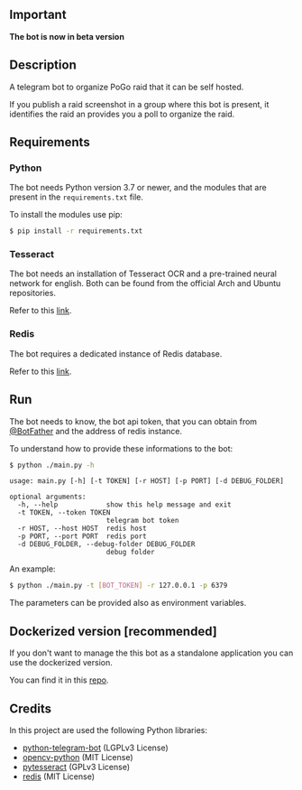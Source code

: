 ## Important

**The bot is now in beta version**

## Description

A telegram bot to organize PoGo raid that it can be self hosted.

If you publish a raid screenshot in a group where this bot is present, it identifies the raid an provides you a poll to organize the raid.

## Requirements

### Python
The bot needs Python version 3.7 or newer, and the modules that are present in the `requirements.txt` file.

To install the modules use pip:
```bash
$ pip install -r requirements.txt
```

### Tesseract
The bot needs an installation of Tesseract OCR and a pre-trained neural network for english. Both can be found from the official Arch and Ubuntu repositories.

Refer to this [link](https://github.com/tesseract-ocr/tesseract).

### Redis
The bot requires a dedicated instance of Redis database.

Refer to this [link](https://redis.io/).

## Run

The bot needs to know, the bot api token, that you can obtain from [@BotFather](https://telegram.me/BotFather) and the address of redis instance.

To understand how to provide these informations to the bot:
```bash
$ python ./main.py -h
```
```
usage: main.py [-h] [-t TOKEN] [-r HOST] [-p PORT] [-d DEBUG_FOLDER]

optional arguments:
  -h, --help            show this help message and exit
  -t TOKEN, --token TOKEN
                        telegram bot token
  -r HOST, --host HOST  redis host
  -p PORT, --port PORT  redis port
  -d DEBUG_FOLDER, --debug-folder DEBUG_FOLDER
                        debug folder
```

An example:
```bash
$ python ./main.py -t [BOT_TOKEN] -r 127.0.0.1 -p 6379
```

The parameters can be provided also as environment variables.

## Dockerized version \[recommended\]

If you don't want to manage the this bot as a standalone application you can use the dockerized version.

You can find it in this [repo](https://github.com/RobertoBochet/pogoraidbot-dockerized).

## Credits

In this project are used the following Python libraries:

 - [python-telegram-bot](https://python-telegram-bot.org/) (LGPLv3 License)
 - [opencv-python](https://pypi.org/project/opencv-python/) (MIT License)
 - [pytesseract](https://pypi.org/project/pytesseract/) (GPLv3 License)
 - [redis](https://pypi.org/project/redis/) (MIT License)
